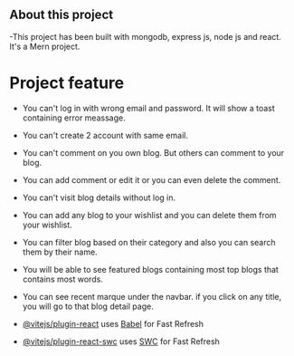 ## About this project
-This project has been built with mongodb, express js, node js and react. It's a Mern project. 

# Project feature

- You can't log in with wrong email and password. It will show a toast containing error meassage.
- You can't create 2 account with same email.
- You can't comment on you own blog. But others can comment to your blog.
- You can add comment or edit it or you can even delete the comment.
- You can't visit blog details without log in.
- You can add any blog to your wishlist and you can delete them from your wishlist.
- You can filter blog based on their category and also you can search them by their name.
- You will be able to see featured blogs containing most top blogs that contains most words.
- You can see recent marque under the navbar. if you click on any title, you will go to that blog detail page.


- [@vitejs/plugin-react](https://github.com/vitejs/vite-plugin-react/blob/main/packages/plugin-react/README.md) uses [Babel](https://babeljs.io/) for Fast Refresh
- [@vitejs/plugin-react-swc](https://github.com/vitejs/vite-plugin-react-swc) uses [SWC](https://swc.rs/) for Fast Refresh
